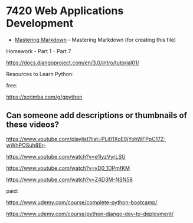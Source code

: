 # 7420 Web Applications Development

* [Mastering Markdown](https://guides.github.com/features/mastering-markdown/) - Mastering Markdown (for creating this file)



Homework - Part 1 - Part 7

https://docs.djangoproject.com/en/3.0/intro/tutorial01/



Resources to Learn Python:


free:

https://scrimba.com/g/gpython

## Can someone add descriptions or thumbnails of these videos?

https://www.youtube.com/playlist?list=PLi01XoE8jYohWFPpC17Z-wWhPOSuh8Er-

https://www.youtube.com/watch?v=e1IyzVyrLSU

https://www.youtube.com/watch?v=yD0_1DPmfKM

https://www.youtube.com/watch?v=Z4D3M-NSN58


paid: 

https://www.udemy.com/course/complete-python-bootcamp/

https://www.udemy.com/course/python-django-dev-to-deployment/
